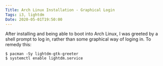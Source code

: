 ```yaml
---
Title: Arch Linux Installation - Graphical Login
Tags: i3, lightdm
Date: 2020-05-01T19:50:00
---
```


After installing and being able to boot into Arch Linux, I was greeted by a shell prompt to log in, rather than some graphical way of loging in. To remedy this:

```shell
$ pacman -Sy lightdm-gtk-greeter
$ systemctl enable lightdm.service
```
